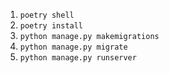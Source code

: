 1. `poetry shell`
2. `poetry install`
3. `python manage.py makemigrations`
4. `python manage.py migrate`
5. `python manage.py runserver`

